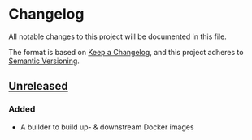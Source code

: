 # Changelog
All notable changes to this project will be documented in this file.

The format is based on [Keep a Changelog](https://keepachangelog.com/en/1.0.0/),
and this project adheres to [Semantic Versioning](https://semver.org/spec/v2.0.0.html).

## [Unreleased]
### Added
- A builder to build up- & downstream Docker images

[Unreleased]: https://github.com/olivierlacan/keep-a-changelog/compare/v1.0.0...HEAD
